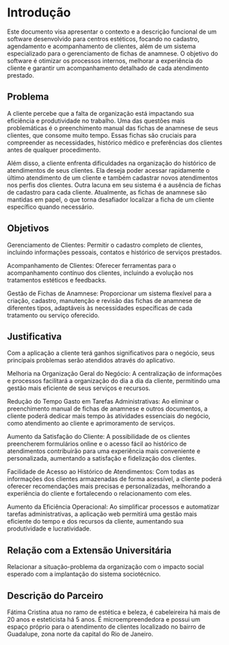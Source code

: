 # Introdução

Este documento visa apresentar o contexto e a descrição funcional de um software desenvolvido para centros estéticos, focando no cadastro, agendamento e acompanhamento de clientes, além de um sistema especializado para o gerenciamento de fichas de anamnese. O objetivo do software é otimizar os processos internos, melhorar a experiência do cliente e garantir um acompanhamento detalhado de cada atendimento prestado.

## Problema

A cliente percebe que a falta de organização está impactando sua eficiência e produtividade no trabalho. Uma das questões mais problemáticas é o preenchimento manual das fichas de anamnese de seus clientes, que consome muito tempo. Essas fichas são cruciais para compreender as necessidades, histórico médico e preferências dos clientes antes de qualquer procedimento.

Além disso, a cliente enfrenta dificuldades na organização do histórico de atendimentos de seus clientes. Ela deseja poder acessar rapidamente o último atendimento de um cliente e também cadastrar novos atendimentos nos perfis dos clientes. Outra lacuna em seu sistema é a ausência de fichas de cadastro para cada cliente. Atualmente, as fichas de anamnese são mantidas em papel, o que torna desafiador localizar a ficha de um cliente específico quando necessário.

## Objetivos

Gerenciamento de Clientes: Permitir o cadastro completo de clientes, incluindo informações pessoais, contatos e histórico de serviços prestados. 

Acompanhamento de Clientes: Oferecer ferramentas para o acompanhamento contínuo dos clientes, incluindo a evolução nos tratamentos estéticos e feedbacks.

Gestão de Fichas de Anamnese: Proporcionar um sistema flexível para a criação, cadastro, manutenção e revisão das fichas de anamnese de diferentes tipos, adaptáveis às necessidades específicas de cada tratamento ou serviço oferecido.

## Justificativa

Com a aplicação a cliente terá ganhos significativos para o negócio, seus principais problemas  serão atendidos através do aplicativo. 

Melhoria na Organização Geral do Negócio: A centralização de informações e processos facilitará a organização do dia a dia da cliente, permitindo uma gestão mais eficiente de seus serviços e recursos.

Redução do Tempo Gasto em Tarefas Administrativas: Ao eliminar o preenchimento manual de fichas de anamnese e outros documentos, a cliente poderá dedicar mais tempo às atividades essenciais do negócio, como atendimento ao cliente e aprimoramento de serviços.

Aumento da Satisfação do Cliente: A possibilidade de os clientes preencherem formulários online e o acesso fácil ao histórico de atendimentos contribuirão para uma experiência mais conveniente e personalizada, aumentando a satisfação e fidelização dos clientes.

Facilidade de Acesso ao Histórico de Atendimentos: Com todas as informações dos clientes armazenadas de forma acessível, a cliente poderá oferecer recomendações mais precisas e personalizadas, melhorando a experiência do cliente e fortalecendo o relacionamento com eles.

Aumento da Eficiência Operacional: Ao simplificar processos e automatizar tarefas administrativas, a aplicação web permitirá uma gestão mais eficiente do tempo e dos recursos da cliente, aumentando sua produtividade e lucratividade.

## Relação com a Extensão Universitária

Relacionar a situação-problema da organização com o impacto social esperado com a implantação do sistema sociotécnico.

## Descrição do Parceiro

Fátima Cristina atua no ramo de estética e beleza, é cabeleireira há mais de 20 anos e esteticista há 5 anos. É microempreendedora e possui um espaço próprio para o atendimento de clientes localizado no bairro de Guadalupe, zona norte da capital do Rio de Janeiro. 
